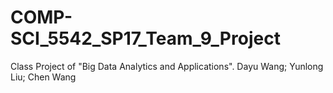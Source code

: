 # COMP-SCI_5542_SP17_Team_9_Project
Class Project of "Big Data Analytics and Applications".  Dayu Wang; Yunlong Liu; Chen Wang
